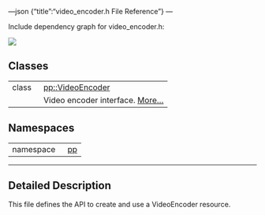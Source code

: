 —json {“title”:“video\_encoder.h File Reference”} —

Include dependency graph for video\_encoder.h:

![](/docs/native-client/pepper_beta/cpp/video__encoder_8h__incl.png)

Classes
-------

<table><tbody><tr class="odd"><td style="text-align: right;">class  </td><td><a href="/docs/native-client/pepper_beta/cpp/classpp_1_1_video_encoder/" class="el">pp::VideoEncoder</a></td></tr><tr class="even"><td style="text-align: right;"> </td><td>Video encoder interface. <a href="/docs/native-client/pepper_beta/cpp/classpp_1_1_video_encoder#details">More…</a><br />
</td></tr></tbody></table>

Namespaces
----------

<table><tbody><tr class="odd"><td style="text-align: right;">namespace  </td><td><a href="/docs/native-client/pepper_beta/cpp/namespacepp/" class="el">pp</a></td></tr></tbody></table>

------------------------------------------------------------------------

<span id="details" class="anchor" style="margin: 0;"></span>

Detailed Description
--------------------

This file defines the API to create and use a VideoEncoder resource.

